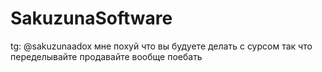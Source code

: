 # SakuzunaSoftware
tg: @sakuzunaadox
мне похуй что вы будуете делать с сурсом так что переделывайте продавайте вообще поебать
